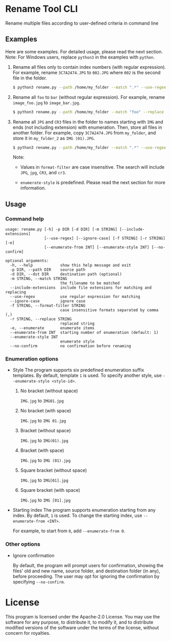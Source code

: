 # Rename Tool CLI
Rename multiple files according to user-defined criteria in command line

## Examples
Here are some examples. For detailed usage, please read the next section. Note: For Windows users, replace `python3` in the examples with `python`.

1. Rename all files only to contain index numbers (with regular expression). For example, rename `3C7A2474.JPG` to `002.JPG` where `002` is the second file in the folder.
    ```bash
    $ python3 rename.py --path /home/my_folder --match ".*" --use-regex --enumerate
    ```

1. Rename all `foo` to `bar` (without regular expression). For example, rename `image_foo.jpg` to `image_bar.jpg`.
    ```bash
    $ python3 rename.py --path /home/my_folder --match "foo" --replace "bar" 
    ```

1. Rename all `JPG` and `CR3` files in the folder to names starting with `IMG` and ends (not including extension) with enumeration. Then, store all files in another folder. For example, copy `3C7A2474.JPG` from `my_folder`, and store it in `my_folder_2` as `IMG (01).JPG`.
    ```bash
    $ python3 rename.py --path /home/my_folder --match ".*" --use-regex --replace "IMG" --enumerate --enumerate-style 4 --format-filter JPG,CR3 --dst /home/my_folder_2
    ```

    Note: 

    - Values in `format-filter` are case insensitive. The search will include `JPG`, `jpg`, `CR3`, and `cr3`.

    - `enumerate-style` is predefined. Please read the next section for more information.

## Usage

### Command help
```
usage: rename.py [-h] -p DIR [-d DIR] [-m STRING] [--include-extensions]
                 [--use-regex] [--ignore-case] [-f STRING] [-r STRING] [-e]
                 [--enumerate-from INT] [--enumerate-style INT] [--no-confirm]

optional arguments:
  -h, --help            show this help message and exit
  -p DIR, --path DIR    source path
  -d DIR, --dst DIR     destination path (optional)
  -m STRING, --match STRING
                        the filename to be matched
  --include-extensions  include file extensions for matching and replacing
  --use-regex           use regular expression for matching
  --ignore-case         ignore case
  -f STRING, --format-filter STRING
                        case insensitive formats separated by comma (,)
  -r STRING, --replace STRING
                        replaced string
  -e, --enumerate       enumerate items
  --enumerate-from INT  starting number of enumeration (default: 1)
  --enumerate-style INT
                        enumerate style
  --no-confirm          no confirmation before renaming
```

### Enumeration options

- Style
    The program supports six predefined enumeration suffix templates. By default, template `1` is used. To specify another style, use `--enumerate-style <style-id>`.

    1. No bracket (without space)

        `IMG.jpg` to `IMG01.jpg`

    2. No bracket (with space)

        `IMG.jpg` to `IMG 01.jpg`

    3. Bracket (without space)

        `IMG.jpg` to `IMG(01).jpg`

    4. Bracket (with space)

        `IMG.jpg` to `IMG (01).jpg`

    5. Square bracket (without space)

        `IMG.jpg` to `IMG[01].jpg`

    6. Square bracket (with space)
    
        `IMG.jpg` to `IMG [01].jpg`

- Starting index
    The program supports enumeration starting from any index. By default, `1` is used. To change the starting index, use `--enumerate-from <INT>`.

    For example, to start from `0`, add `--enumerate-from 0`.

### Other options

- Ignore confirmation

    By default, the program will prompt users for confirmation, showing the files' old and new name, source folder, and destination folder (in any), before proceeding. The user may opt for ignoring the confirmation by specifying `--no-confirm`.

# License
This program is licensed under the Apache-2.0 License. You may use the software for any purpose, to distribute it, to modify it, and to distribute modified versions of the software under the terms of the license, without concern for royalties.